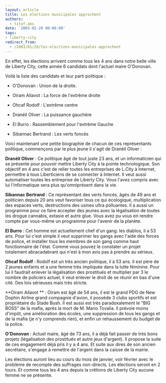 ```yaml
---
layout: article
title: Les élections municipales approchent
authors:
  - titof-abs
date: '2003-01-29 00:00:00'
tags:
- liberty-city
redirect_from:
  - /2003/01/28/les-elections-municipales-approchent
---
```


En effet, les élections arrivent comme tous les 4 ans dans notre belle ville de Liberty City, cette année 6 candidats dont l'actuel maire O'Donovan.

Voilà la liste des candidats et leur parti politique :

- O'Donovan : Union de la droite.

- Oiram Ailavot : La force de l'extrême droite

- Ohcaf Rodolf : L'extrême centre

- Dranéil Oliver : La puissance gauchère

- El Burro : Rassemblement pour l'extrême Gauche

- Sibannac Bertrand : Les verts foncés

Voici maintenant une petite biographie de chacun de ces représentants politique, commençons par le plus jeune il s'agit de Dranéil Oliver :

**Dranéil Oliver** : Ce politique âgé de tout juste 23 ans, et un informaticien qui se présente pour pouvoir mettre Liberty City à la pointe technologique. Son objectif en 4 ans c'est de relier toutes les entreprises de L.City à Internet, permettre à tous Liberticiens de se connecter à Internet. Il veut aussi automatiser toutes les entreprise de Liberty City. Vous l'avez compris avec lui l'informatique sera plus qu'omniprésent dans la vie.

**Sibannac Bertrand** : Ce représentant des verts foncés, âgés de 49 ans et politicien depuis 20 ans veut favoriser tous ce qui écologique, multiplication des espaces verts, destructions des usines ultra polluantes. Il a aussi un programme pour ce faire accepter des jeunes avec la légalisation de toutes les drogue cannabis, extasie et autre glue. Vous avez pu vous en rendre compte par vous-même un programme pour l'avenir de la planète.

**El Burro** : Cet homme est actuellement chef d'un gang: les diablos, il a 53 ans. Pour lui c'est simple il veut supprimer les gangs avec l'aide des forces de police, et installer tous les membres de son gang comme haut fonctionnaire de l'état. Comme vous pouvez le constater un projet totalement abracadabrant qui n'est à mon avis pas à prendre au sérieux.

**Ohcaf Rodolf** : Rodolf est un très ancien politique, il à 53 ans. Il est père de 2 jeunes enfants et a une femme très impliquée dans la lutte féminine. Pour lui il faudrait enlever la légalisation des prostitués et multiplier par 3 le nombre de policiers actuel, il veut enlever le droit de se réunir en bas d'une cité. Des lois sérieuses mais très stricte.

\*\*Oiram Ailavot \*\* : Oiram est âgé de 54 ans, il est le grand PDG de New Dophin Airline grand compagnie d'avion, il possède 3 clubs sportifs et est propriétaire du Stade Bush. Il est aussi est très paradoxalement le "BIG BOSS" de la mafia, après la mort de M. Mario Tovalia. Il prévoie moins d'impôt, une amélioration des écoles, une suppression de tous les gangs et de la mafia (je n'y comprends rien), et enfin un rehaussement du budget de la police.

**O'Donovan** : Actuel maire, âgé de 73 ans, il a déjà fait passer de très bons projets (légalisation des prostitués et autre jeux d'argent). Il propose la suite de ces engagement déjà pris il y a 4 ans. Et suite aux dires de son ancien secrétaire, s'engage à remettre de l'argent dans la caisse de la mairie.

Les élections auront lieu au cours du mois de janvier, voir février avec le problème de recompte des suffrages non-directs. Les élections seront en 2 tours. Et comme tous les 4 ans depuis la crêtions de Liberty City aucune femme ne se présente.